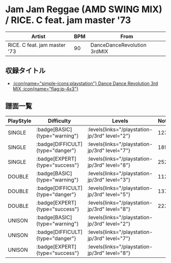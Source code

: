# Jam Jam Reggae (AMD SWING MIX) / RICE. C feat. jam master '73

|Artist|BPM|From|
|------|---|----|
|RICE. C feat. jam master '73|90|DanceDanceRevolution 3rdMIX|

## 収録タイトル

- [:icon{name="simple-icons:playstation"} Dance Dance Revolution 3rd MIX :icon{name="flag:jp-4x3"}](/playstation-jp/3rd)

## 譜面一覧

|PlayStyle|Difficulty|Levels|Notes|Movie|
|---------|----------|------|-----|-----|
|SINGLE| :badge[BASIC]{type="warning"}| :levels{links="/playstation-jp/3rd" level="2"}|123/0||
|SINGLE| :badge[DIFFICULT]{type="danger"}| :levels{links="/playstation-jp/3rd" level="7"}|189/0||
|SINGLE| :badge[EXPERT]{type="success"}| :levels{links="/playstation-jp/3rd" level="8"}|252/0||
|DOUBLE| :badge[BASIC]{type="warning"}| :levels{links="/playstation-jp/3rd" level="3"}|112/0||
|DOUBLE| :badge[DIFFICULT]{type="danger"}| :levels{links="/playstation-jp/3rd" level="5"}|137/0||
|DOUBLE| :badge[EXPERT]{type="success"}| :levels{links="/playstation-jp/3rd" level="8"}|223/0||
|UNISON| :badge[BASIC]{type="warning"}| :levels{links="/playstation-jp/3rd" level="2"}|||
|UNISON| :badge[DIFFICULT]{type="danger"}| :levels{links="/playstation-jp/3rd" level="7"}|||
|UNISON| :badge[EXPERT]{type="success"}| :levels{links="/playstation-jp/3rd" level="8"}|||
